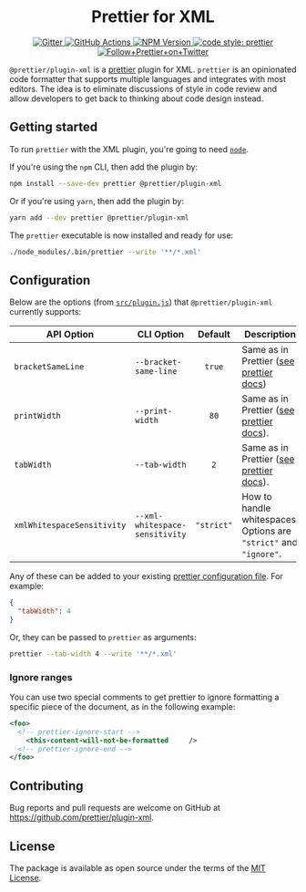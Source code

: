 <h1 align="center">Prettier for XML</h1>

<p align="center">
  <a href="https://gitter.im/jlongster/prettier">
    <img alt="Gitter" src="https://img.shields.io/gitter/room/jlongster/prettier.svg?style=flat-square">
  </a>
  <a href="https://github.com/prettier/plugin-xml/actions">
    <img alt="GitHub Actions" src="https://img.shields.io/github/workflow/status/prettier/plugin-xml/Main?style=flat-square">
  </a>
  <a href="https://www.npmjs.com/package/@prettier/plugin-xml">
    <img alt="NPM Version" src="https://img.shields.io/npm/v/@prettier/plugin-xml.svg?style=flat-square">
  </a>
  <a href="#badge">
    <img alt="code style: prettier" src="https://img.shields.io/badge/code_style-prettier-ff69b4.svg?style=flat-square">
  </a>
  <a href="https://twitter.com/PrettierCode">
    <img alt="Follow+Prettier+on+Twitter" src="https://img.shields.io/twitter/follow/prettiercode.svg?label=follow+prettier&style=flat-square">
  </a>
</p>

`@prettier/plugin-xml` is a [prettier](https://prettier.io/) plugin for XML. `prettier` is an opinionated code formatter that supports multiple languages and integrates with most editors. The idea is to eliminate discussions of style in code review and allow developers to get back to thinking about code design instead.

## Getting started

To run `prettier` with the XML plugin, you're going to need [`node`](https://nodejs.org/en/download/).

If you're using the `npm` CLI, then add the plugin by:

```bash
npm install --save-dev prettier @prettier/plugin-xml
```

Or if you're using `yarn`, then add the plugin by:

```bash
yarn add --dev prettier @prettier/plugin-xml
```

The `prettier` executable is now installed and ready for use:

```bash
./node_modules/.bin/prettier --write '**/*.xml'
```

## Configuration

Below are the options (from [`src/plugin.js`](src/plugin.js)) that `@prettier/plugin-xml` currently supports:

| API Option                 | CLI Option                     |  Default   | Description                                                                                           |
| -------------------------- | ------------------------------ | :--------: | ----------------------------------------------------------------------------------------------------- |
| `bracketSameLine`          | `--bracket-same-line`          |   `true`   | Same as in Prettier ([see prettier docs](https://prettier.io/docs/en/options.html#bracket-same-line)) |
| `printWidth`               | `--print-width`                |    `80`    | Same as in Prettier ([see prettier docs](https://prettier.io/docs/en/options.html#print-width)).      |
| `tabWidth`                 | `--tab-width`                  |    `2`     | Same as in Prettier ([see prettier docs](https://prettier.io/docs/en/options.html#tab-width)).        |
| `xmlWhitespaceSensitivity` | `--xml-whitespace-sensitivity` | `"strict"` | How to handle whitespaces. Options are `"strict"` and `"ignore"`.                                     |

Any of these can be added to your existing [prettier configuration
file](https://prettier.io/docs/en/configuration.html). For example:

```json
{
  "tabWidth": 4
}
```

Or, they can be passed to `prettier` as arguments:

```bash
prettier --tab-width 4 --write '**/*.xml'
```

### Ignore ranges

You can use two special comments to get prettier to ignore formatting a specific piece of the document, as in the following example:

```xml
<foo>
  <!-- prettier-ignore-start -->
    <this-content-will-not-be-formatted     />
  <!-- prettier-ignore-end -->
</foo>
```

## Contributing

Bug reports and pull requests are welcome on GitHub at https://github.com/prettier/plugin-xml.

## License

The package is available as open source under the terms of the [MIT License](https://opensource.org/licenses/MIT).
